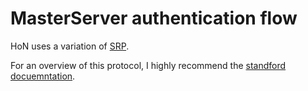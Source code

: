 # MasterServer authentication flow

HoN uses a variation of [SRP](https://en.wikipedia.org/wiki/Secure_Remote_Password_protocol).

For an overview of this protocol, I highly recommend the [standford docuemntation](http://srp.stanford.edu/design.html).
